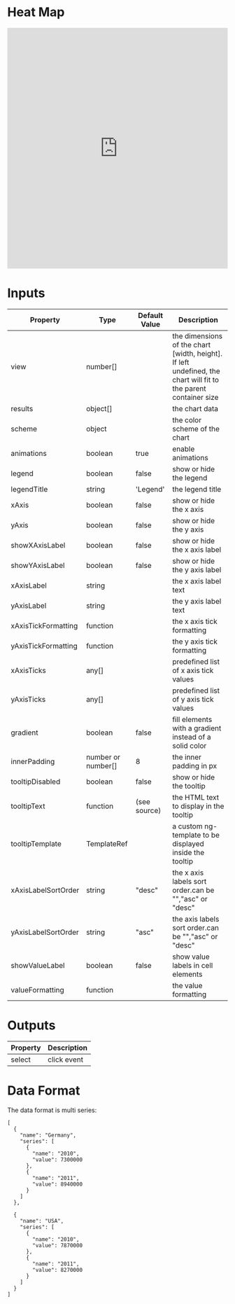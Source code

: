 # Heat Map

<iframe width="100%" height="550" frameborder="0" src="https://embed.plnkr.co/iyvvzBrEIayRWG5BcQ7e?show=preview">
</iframe>

# Inputs

| Property            | Type               | Default Value | Description                                                                                                     |
| ------------------- | ------------------ | ------------- | --------------------------------------------------------------------------------------------------------------- |
| view                | number[]           |               | the dimensions of the chart [width, height]. If left undefined, the chart will fit to the parent container size |
| results             | object[]           |               | the chart data                                                                                                  |
| scheme              | object             |               | the color scheme of the chart                                                                                   |
| animations          | boolean            | true          | enable animations                                                                                               |
| legend              | boolean            | false         | show or hide the legend                                                                                         |
| legendTitle         | string             | 'Legend'      | the legend title                                                                                                |
| xAxis               | boolean            | false         | show or hide the x axis                                                                                         |
| yAxis               | boolean            | false         | show or hide the y axis                                                                                         |
| showXAxisLabel      | boolean            | false         | show or hide the x axis label                                                                                   |
| showYAxisLabel      | boolean            | false         | show or hide the y axis label                                                                                   |
| xAxisLabel          | string             |               | the x axis label text                                                                                           |
| yAxisLabel          | string             |               | the y axis label text                                                                                           |
| xAxisTickFormatting | function           |               | the x axis tick formatting                                                                                      |
| yAxisTickFormatting | function           |               | the y axis tick formatting                                                                                      |
| xAxisTicks          | any[]              |               | predefined list of x axis tick values                                                                           |
| yAxisTicks          | any[]              |               | predefined list of y axis tick values                                                                           |
| gradient            | boolean            | false         | fill elements with a gradient instead of a solid color                                                          |
| innerPadding        | number or number[] | 8             | the inner padding in px                                                                                         |
| tooltipDisabled     | boolean            | false         | show or hide the tooltip                                                                                        |
| tooltipText         | function           | (see source)  | the HTML text to display in the tooltip                                                                         |
| tooltipTemplate     | TemplateRef        |               | a custom ng-template to be displayed inside the tooltip                                                         |
| xAxisLabelSortOrder | string             | "desc"        | the x axis labels sort order.can be "","asc" or "desc"                                                          |
| yAxisLabelSortOrder | string             | "asc"         | the axis labels sort order.can be "","asc" or "desc"                                                            |
| showValueLabel      | boolean            | false         | show value labels in cell elements                                                                              |
| valueFormatting     | function           |               | the value formatting                                                                                            |

# Outputs

| Property | Description |
| -------- | ----------- |
| select   | click event |

# Data Format

The data format is multi series:

```
[
  {
    "name": "Germany",
    "series": [
      {
        "name": "2010",
        "value": 7300000
      },
      {
        "name": "2011",
        "value": 8940000
      }
    ]
  },

  {
    "name": "USA",
    "series": [
      {
        "name": "2010",
        "value": 7870000
      },
      {
        "name": "2011",
        "value": 8270000
      }
    ]
  }
]
```
